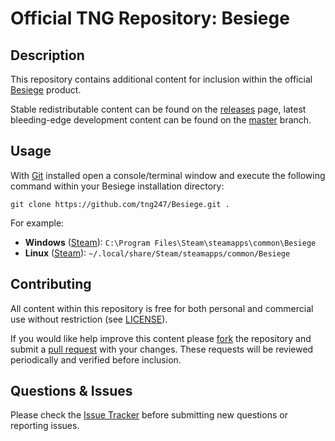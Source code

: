 # Official TNG Repository: Besiege
## Description
This repository contains additional content for inclusion within the official [Besiege](http://besiege.spiderlinggames.co.uk) product.

Stable redistributable content can be found on the [releases](https://github.com/tng247/Besiege/releases) page, latest bleeding-edge development content can be found on the [master](https://github.com/tng247/Besiege/tree/master) branch.

## Usage
With [Git](https://git-scm.com) installed open a console/terminal window and execute the following command within your Besiege installation directory:

`git clone https://github.com/tng247/Besiege.git .`

For example:

* **Windows** ([Steam](http://store.steampowered.com)): `C:\Program Files\Steam\steamapps\common\Besiege`
* **Linux** ([Steam](http://store.steampowered.com)): `~/.local/share/Steam/steamapps/common/Besiege`

## Contributing
All content within this repository is free for both personal and commercial use without restriction (see [LICENSE](LICENSE)).

If you would like help improve this content please [fork](https://help.github.com/articles/fork-a-repo) the repository and submit a [pull request](https://github.com/tng247/Besiege/pull/new/master) with your changes. These requests will be reviewed periodically and verified before inclusion.

## Questions & Issues
Please check the [Issue Tracker](https://github.com/tng247/Besiege/issues) before submitting new questions or reporting issues.
